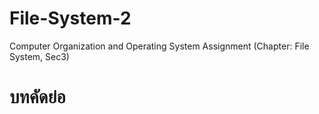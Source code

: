 # File-System-2
Computer Organization and Operating System Assignment (Chapter: File System, Sec3)
# บทคัดย่อ
